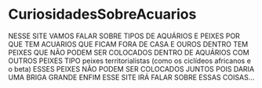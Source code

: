 # CuriosidadesSobreAcuarios

NESSE SITE VAMOS FALAR SOBRE TIPOS DE AQUÁRIOS E PEIXES POR QUE TEM ACUARIOS QUE FICAM FORA DE CASA E OUROS DENTRO TEM PEIXES QUE NÃO PODEM SER COLOCADOS DENTRO DE AQUÁRIOS COM OUTROS PEIXES 
TIPO peixes territorialistas (como os ciclídeos africanos e o beta) ESSES PEIXES NÃO PODEM SER COLOCADOS JUNTOS POIS DARIA UMA BRIGA GRANDE ENFIM ESSE SITE IRÁ FALAR SOBRE ESSAS COISAS…
